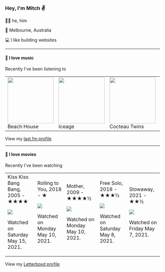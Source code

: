 <article><h3>Hey, I&#x27;m Mitch ✌️</h3><section><p>🙆‍♂️ he, him</p><p>📍 Melbourne, Australia</p><p>💻 I like building websites</p></section><hr/><section><h4>💽 I love music</h4><p>Recently I&#x27;ve been listening to</p><table><tbody><td><img src="https://lastfm.freetls.fastly.net/i/u/174s/f59aa166434c40f5ad86167435c6e469.png" height="150px" alt="" role="presentation"/><br/>Beach House</td><td><img src="https://lastfm.freetls.fastly.net/i/u/174s/77764fef1ffc4fb7cfcacb673d078bd9.png" height="150px" alt="" role="presentation"/><br/>Iceage</td><td><img src="https://lastfm.freetls.fastly.net/i/u/174s/5a73102ca5f3740aabf9300f4f33a682.png" height="150px" alt="" role="presentation"/><br/>Cocteau Twins</td><td><img src="https://lastfm.freetls.fastly.net/i/u/174s/fd7cd81468755c7320457d5fbac6cfb8.png" height="150px" alt="" role="presentation"/><br/>Yeah Yeah Yeahs</td><td><img src="https://lastfm.freetls.fastly.net/i/u/174s/21ca60a5546d45a09373ac063ff636df.png" height="150px" alt="" role="presentation"/><br/>Frou Frou</td></tbody></table><span>View my <a href="https://www.last.fm/user/mylsb">last.fm profile</a></span></section><hr/><section><h4>📼 I love movies</h4><p>Recently I&#x27;ve been watching</p><table><tbody><td>Kiss Kiss Bang Bang, 2005 - ★★★★<br/><span> <p><img src="https://a.ltrbxd.com/resized/sm/upload/ek/qa/d5/cb/18GHWx66uADdY7GM9NL8WRY5GSw-0-500-0-750-crop.jpg?k=8b70a8cbe6"/></p> <p>Watched on Saturday May 15, 2021.</p> </span></td><td>Rolling to You, 2018 - ★<br/><span> <p><img src="https://a.ltrbxd.com/resized/film-poster/3/9/0/4/3/5/390435-rolling-to-you-0-500-0-750-crop.jpg?k=cb4ae9f28c"/></p> <p>Watched on Monday May 10, 2021.</p> </span></td><td>Mother, 2009 - ★★★★½<br/><span> <p><img src="https://a.ltrbxd.com/resized/sm/upload/d9/ak/bf/ux/mHdlmzflukTX2a2w6rwOkCix34v-0-500-0-750-crop.jpg?k=ffad1b5340"/></p> <p>Watched on Monday May 10, 2021.</p> </span></td><td>Free Solo, 2018 - ★★★½<br/><span> <p><img src="https://a.ltrbxd.com/resized/film-poster/4/4/4/6/1/7/444617-free-solo-0-500-0-750-crop.jpg?k=24cabcd09b"/></p> <p>Watched on Saturday May 8, 2021.</p> </span></td><td>Stowaway, 2021 - ★★½<br/><span> <p><img src="https://a.ltrbxd.com/resized/film-poster/4/8/8/1/0/6/488106-stowaway-0-500-0-750-crop.jpg?k=2adb143703"/></p> <p>Watched on Friday May 7, 2021.</p> </span></td></tbody></table><span>View my <a href="https://letterboxd.com/myslab/">Letterboxd profile</a></span></section></article>